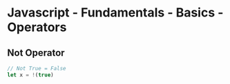 # Javascript - Fundamentals - Basics - Operators

## Not Operator

```javascript
// Not True = False
let x = !(true)
```